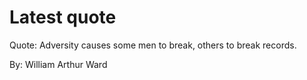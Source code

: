 # Latest quote 

Quote: Adversity causes some men to break, others to break records. 

By: William Arthur Ward